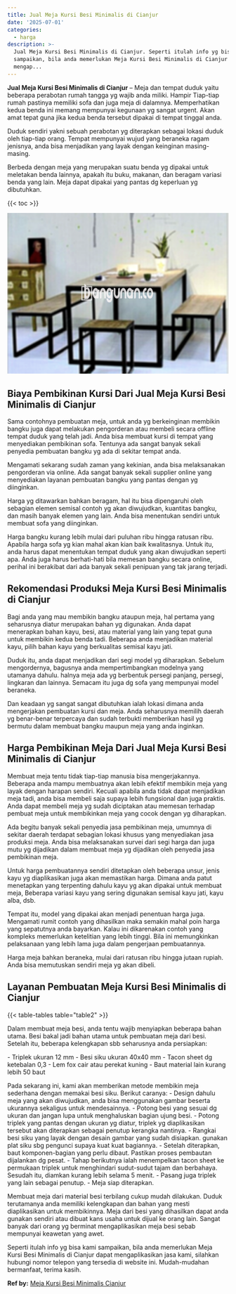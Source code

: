 ```yaml
---
title: Jual Meja Kursi Besi Minimalis di Cianjur
date: '2025-07-01'
categories:
  - harga
description: >-
  Jual Meja Kursi Besi Minimalis di Cianjur. Seperti itulah info yg bisa kami
  sampaikan, bila anda memerlukan Meja Kursi Besi Minimalis di Cianjur dapat
  mengap...
---
```


**Jual Meja Kursi Besi Minimalis di Cianjur** – Meja dan tempat duduk yaitu beberapa perabotan rumah tangga yg wajib anda miliki. Hampir Tiap-tiap rumah pastinya memiliki sofa dan juga meja di dalamnya. Memperhatikan kedua benda ini memang mempunyai kegunaan yg sangat urgent. Akan amat tepat guna jika kedua benda tersebut dipakai di tempat tinggal anda.

Duduk sendiri yakni sebuah perabotan yg diterapkan sebagai lokasi duduk oleh tiap-tiap orang. Tempat mempunyai wujud yang beraneka ragam jenisnya, anda bisa menjadikan yang layak dengan keinginan masing-masing.

Berbeda dengan meja yang merupakan suatu benda yg dipakai untuk meletakan benda lainnya, apakah itu buku, makanan, dan beragam variasi benda yang lain. Meja dapat dipakai yang pantas dg keperluan yg dibutuhkan.

{{< toc >}}

![Jual Meja Kursi Besi Minimalis di Cianjur](/images/jual-meja-besi-murah14.png)

## Biaya Pembikinan Kursi Dari Jual Meja Kursi Besi Minimalis di Cianjur

Sama contohnya pembuatan meja, untuk anda yg berkeinginan membikin bangku juga dapat melakukan pengorderan atau membeli secara offline tempat duduk yang telah jadi. Anda bisa membuat kursi di tempat yang menyediakan pembikinan sofa. Tentunya ada sangat banyak sekali penyedia pembuatan bangku yg ada di sekitar tempat anda.

Mengamati sekarang sudah zaman yang kekinian, anda bisa melaksanakan pengorderan via online. Ada sangat banyak sekali supplier online yang menyediakan layanan pembuatan bangku yang pantas dengan yg diinginkan.

Harga yg ditawarkan bahkan beragam, hal itu bisa dipengaruhi oleh sebagian elemen semisal contoh yg akan diwujudkan, kuantitas bangku, dan masih banyak elemen yang lain. Anda bisa menentukan sendiri untuk membuat sofa yang diinginkan.

Harga bangku kurang lebih mulai dari puluhan ribu hingga ratusan ribu. Apabila harga sofa yg kian mahal akan kian baik kwalitasnya. Untuk itu, anda harus dapat menentukan tempat duduk yang akan diwujudkan seperti apa. Anda juga harus berhati-hati bila memesan bangku secara online, perihal ini berakibat dari ada banyak sekali penipuan yang tak jarang terjadi.

## Rekomendasi Produksi Meja Kursi Besi Minimalis di Cianjur

Bagi anda yang mau membikin bangku ataupun meja, hal pertama yang seharusnya diatur merupakan bahan yg digunakan. Anda dapat menerapkan bahan kayu, besi, atau material yang lain yang tepat guna untuk membikin kedua benda tadi. Beberapa anda menjadikan material kayu, pilih bahan kayu yang berkualitas semisal kayu jati.

Duduk itu, anda dapat menjadikan dari segi model yg diharapkan. Sebelum mengordernya, bagusnya anda mempertimbangkan modelnya yang utamanya dahulu. halnya meja ada yg berbentuk persegi panjang, persegi, lingkaran dan lainnya. Semacam itu juga dg sofa yang mempunyai model beraneka.

Dan keadaan yg sangat sangat dibutuhkan ialah lokasi dimana anda mengerjakan pembuatan kursi dan meja. Anda seharusnya memilih daerah yg benar-benar terpercaya dan sudah terbukti memberikan hasil yg bermutu dalam membuat bangku maupun meja yang anda inginkan.

## Harga Pembikinan Meja Dari Jual Meja Kursi Besi Minimalis di Cianjur

Membuat meja tentu tidak tiap-tiap manusia bisa mengerjakannya. Beberapa anda mampu membuatnya akan lebih efektif membikin meja yang layak dengan harapan sendiri. Kecuali apabila anda tidak dapat menjadikan meja tadi, anda bisa membeli saja supaya lebih fungsional dan juga praktis. Anda dapat membeli meja yg sudah diciptakan atau memesan terhadap pembuat meja untuk membikinkan meja yang cocok dengan yg diharapkan.

Ada begitu banyak sekali penyedia jasa pembikinan meja, umumnya di sekitar daerah terdapat sebagian lokasi khusus yang menyediakan jasa produksi meja. Anda bisa melaksanakan survei dari segi harga dan juga mutu yg dijadikan dalam membuat meja yg dijadikan oleh penyedia jasa pembikinan meja.

Untuk harga pembuatannya sendiri ditetapkan oleh beberapa unsur, jenis kayu yg diaplikasikan juga akan memastikan harga. Dimana anda patut menetapkan yang terpenting dahulu kayu yg akan dipakai untuk membuat meja, Beberapa variasi kayu yang sering digunakan semisal kayu jati, kayu alba, dsb.

Tempat itu, model yang dipakai akan menjadi penentuan harga juga. Mengamati rumit contoh yang dihasilkan maka semakin mahal poin harga yang sepatutnya anda bayarkan. Kalau ini dikarenakan contoh yang kompleks memerlukan ketelitian yang lebih tinggi. Bila ini memungkinkan pelaksanaan yang lebih lama juga dalam pengerjaan pembuatannya.

Harga meja bahkan beraneka, mulai dari ratusan ribu hingga jutaan rupiah. Anda bisa memutuskan sendiri meja yg akan dibeli.

## Layanan Pembuatan Meja Kursi Besi Minimalis di Cianjur

{{< table-tables table="table2" >}}

Dalam membuat meja besi, anda tentu wajib menyiapkan beberapa bahan utama. Besi bakal jadi bahan utama untuk pembuatan meja dari besi. Setelah itu, beberapa kelengkapan sbb seharusnya anda persiapkan:

\- Triplek ukuran 12 mm - Besi siku ukuran 40x40 mm - Tacon sheet dg ketebalan 0,3 - Lem fox cair atau perekat kuning - Baut material lain kurang lebih 50 baut

Pada sekarang ini, kami akan memberikan metode membikin meja sederhana dengan memakai besi siku. Berikut caranya: - Design dahulu meja yang akan diwujudkan, anda bisa menggunakan gambar beserta ukurannya sekaligus untuk mendesainnya. - Potong besi yang sesuai dg ukuran dan jangan lupa untuk menghaluskan bagian ujung besi. - Potong triplek yang pantas dengan ukuran yg diatur, triplek yg diaplikasikan tersebut akan diterapkan sebagai penutup kerangka nantinya. - Rangkai besi siku yang layak dengan desain gambar yang sudah disiapkan. gunakan plat siku sbg pengunci supaya kuat kuat bagiannya. - Setelah diterapkan, baut komponen-bagian yang perlu dibaut. Pastikan proses pembautan dijalankan dg pesat. - Tahap berikutnya ialah menempelkan tacon sheet ke permukaan triplek untuk menghindari sudut-sudut tajam dan berbahaya. Sesudah itu, diamkan kurang lebih selama 5 menit. - Pasang juga triplek yang lain sebagai penutup. - Meja siap diterapkan.

Membuat meja dari material besi terbilang cukup mudah dilakukan. Duduk terutamanya anda memiliki kelengkapan dan bahan yang mesti diaplikasikan untuk membikinnya. Meja dari besi yang dihasilkan dapat anda gunakan sendiri atau dibuat kans usaha untuk dijual ke orang lain. Sangat banyak dari orang yg berminat mengaplikasikan meja besi sebab mempunyai keawetan yang awet.

Seperti itulah info yg bisa kami sampaikan, bila anda memerlukan Meja Kursi Besi Minimalis di Cianjur dapat mengaplikasikan jasa kami, silahkan hubungi nomor telepon yang tersedia di website ini. Mudah-mudahan bermanfaat, terima kasih.

**Ref by:** [Meja Kursi Besi Minimalis Cianjur](https://id.wikipedia.org/wiki/Meja)
